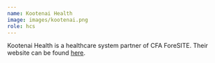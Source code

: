 ```yaml
---
name: Kootenai Health
image: images/kootenai.png
role: hcs
---
```

Kootenai Health is a healthcare system partner of CFA ForeSITE. Their website can be found [here](https://www.kh.org/).
